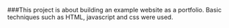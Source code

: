 
###This project is about building an example website as a portfolio. 
Basic techniques such as HTML, javascript and css were used.
